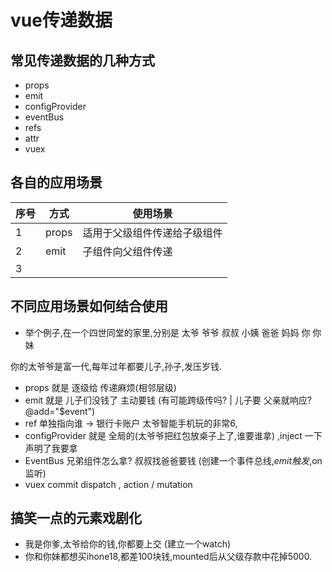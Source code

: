 # vue传递数据

## 常见传递数据的几种方式
* props
* emit
* configProvider
* eventBus
* refs
* attr
* vuex


## 各自的应用场景
| 序号 | 方式 | 使用场景 |
|---|---|---|
| 1 | props | 适用于父级组件传递给子级组件 |
| 2 | emit | 子组件向父组件传递 |
| 3 | | |


## 不同应用场景如何结合使用

* 举个例子,在一个四世同堂的家里,分别是
太爷
爷爷
叔叔 小姨 爸爸 妈妈
你 你妹

你的太爷爷是富一代,每年过年都要儿子,孙子,发压岁钱.
* props 就是 逐级给 传递麻烦(相邻层级)
* emit 就是 儿子们没钱了 主动要钱 (有可能跨级传吗? | 儿子要 父亲就响应? @add="$event")
* ref 单独指向谁 -> 银行卡账户 太爷智能手机玩的非常6,
* configProvider 就是 全局的(太爷爷把红包放桌子上了,谁要谁拿) ,inject 一下声明了我要拿
* EventBus 兄弟组件怎么拿? 叔叔找爸爸要钱 (创建一个事件总线,$emit触发,$on监听)
* vuex commit dispatch , action / mutation


## 搞笑一点的元素戏剧化 
* 我是你爹,太爷给你的钱,你都要上交 (建立一个watch)
* 你和你妹都想买ihone18,都差100块钱,mounted后从父级存款中花掉5000.